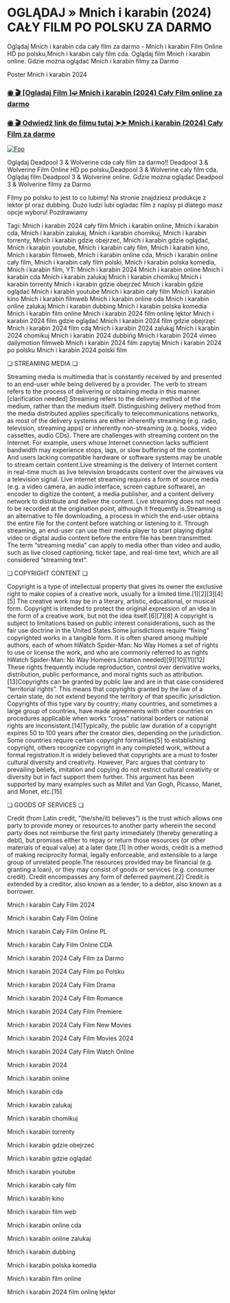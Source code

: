 # OGLĄDAJ » Mnich i karabin (2024) CAŁY FILM PO POLSKU ZA DARMO

Oglądaj Mnich i karabin cda cały film za darmo - Mnich i karabin Film Online HD po polsku,Mnich i karabin caly film cda. Oglądaj film Mnich i karabin online. Gdzie można oglądać Mnich i karabin filmy za Darmo


Poster Mnich i karabin 2024

<div class="markdown-heading" dir="auto"><h3 tabindex="-1" class="heading-element" dir="auto"><a href="https://bit.ly/the-monk-and-the-gun-caly-film-polsku">◉ 🎬 [Ogladaj Film ]➫ Mnich i karabin (2024) Cały Film online za darmo</a></h3></p>

<div class="markdown-heading" dir="auto"><h3 tabindex="-1" class="heading-element" dir="auto"><a href="https://bit.ly/the-monk-and-the-gun-caly-film-polsku">◉ 🎬 Odwiedź link do filmu tutaj ➤➤ Mnich i karabin (2024) Cały Film za darmo</a></h3></p>


[![Foo](https://camo.githubusercontent.com/917e6ed5c302499242165dcc02bdbce85c075fd21b35918eb9c0b771855261b8/68747470733a2f2f7374617469632e7769787374617469632e636f6d2f6d656469612f6232343966395f61646163386637306662336634356238383639313639366337376465313866337e6d76322e676966)](https://bit.ly/the-monk-and-the-gun-caly-film-polsku)


Oglądaj Deadpool 3 & Wolverine cda cały film za darmo!! Deadpool 3 & Wolverine Film Online HD po polsku,Deadpool 3 & Wolverine caly film cda. Oglądaj film Deadpool 3 & Wolverine online. Gdzie można oglądać Deadpool 3 & Wolverine filmy za Darmo


Filmy po polsku to jest to co lubimy! Na stronie znajdziesz produkcje z lektor pl oraz dubbing. Dużo ludzi lubi ogladac film z napisy pl dlatego masz opcje wyboru! Pozdrawiamy


Tagi: Mnich i karabin 2024 cały film Mnich i karabin online, Mnich i karabin cda, Mnich i karabin zalukaj, Mnich i karabin chomikuj, Mnich i karabin torrenty, Mnich i karabin gdzie obejrzeć, Mnich i karabin gdzie oglądać, Mnich i karabin youtube, Mnich i karabin cały film, Mnich i karabin kino, Mnich i karabin filmweb, Mnich i karabin online cda, Mnich i karabin online cały film, Mnich i karabin cały film polski, Mnich i karabin polska komedia, Mnich i karabin film, YT: Mnich i karabin 2024 Mnich i karabin online Mnich i karabin cda Mnich i karabin zalukaj Mnich i karabin chomikuj Mnich i karabin torrenty Mnich i karabin gdzie obejrzeć Mnich i karabin gdzie oglądać Mnich i karabin youtube Mnich i karabin cały film Mnich i karabin kino Mnich i karabin filmweb Mnich i karabin online cda Mnich i karabin online zalukaj Mnich i karabin dubbing Mnich i karabin polska komedia Mnich i karabin film online Mnich i karabin 2024 film onlinę lęktor Mnich i karabin 2024 film gdzie oglądać Mnich i karabin 2024 film gdzie obejrzęć Mnich i karabin 2024 film cdą Mnich i karabin 2024 zalukąj Mnich i karabin 2024 chomikuj Mnich i karabin 2024 dubbińg Mnich i karabin 2024 vimeo dailymotion filmweb Mnich i karabin 2024 film zapytaj Mnich i karabin 2024 po polsku Mnich i karabin 2024 polski film


❏ STREAMING MEDIA ❏


Streaming media is multimedia that is constantly received by and presented to an end-user while being delivered by a provider. The verb to stream refers to the process of delivering or obtaining media in this manner.[clarification needed] Streaming refers to the delivery method of the medium, rather than the medium itself. Distinguishing delivery method from the media distributed applies specifically to telecommunications networks, as most of the delivery systems are either inherently streaming (e.g. radio, television, streaming apps) or inherently non-streaming (e.g. books, video cassettes, audio CDs). There are challenges with streaming content on the Internet. For example, users whose Internet connection lacks sufficient bandwidth may experience stops, lags, or slow buffering of the content. And users lacking compatible hardware or software systems may be unable to stream certain content.Live streaming is the delivery of Internet content in real-time much as live television broadcasts content over the airwaves via a television signal. Live internet streaming requires a form of source media (e.g. a video camera, an audio interface, screen capture software), an encoder to digitize the content, a media publisher, and a content delivery network to distribute and deliver the content. Live streaming does not need to be recorded at the origination point, although it frequently is.Streaming is an alternative to file downloading, a process in which the end-user obtains the entire file for the content before watching or listening to it. Through streaming, an end-user can use their media player to start playing digital video or digital audio content before the entire file has been transmitted. The term “streaming media” can apply to media other than video and audio, such as live closed captioning, ticker tape, and real-time text, which are all considered “streaming text”.


❏ COPYRIGHT CONTENT ❏


Copyright is a type of intellectual property that gives its owner the exclusive right to make copies of a creative work, usually for a limited time.[1][2][3][4][5] The creative work may be in a literary, artistic, educational, or musical form. Copyright is intended to protect the original expression of an idea in the form of a creative work, but not the idea itself.[6][7][8] A copyright is subject to limitations based on public interest considerations, such as the fair use doctrine in the United States.Some jurisdictions require “fixing” copyrighted works in a tangible form. It is often shared among multiple authors, each of whom hWatch Spider-Man: No Way Homes a set of rights to use or license the work, and who are commonly referred to as rights hWatch Spider-Man: No Way Homeers.[citation needed][9][10][11][12] These rights frequently include reproduction, control over derivative works, distribution, public performance, and moral rights such as attribution. [13]Copyrights can be granted by public law and are in that case considered “territorial rights”. This means that copyrights granted by the law of a certain state, do not extend beyond the territory of that specific jurisdiction. Copyrights of this type vary by country; many countries, and sometimes a large group of countries, have made agreements with other countries on procedures applicable when works “cross” national borders or national rights are inconsistent.[14]Typically, the public law duration of a copyright expires 50 to 100 years after the creator dies, depending on the jurisdiction. Some countries require certain copyright formalities[5] to establishing copyright, others recognize copyright in any completed work, without a formal registration.It is widely believed that copyrights are a must to foster cultural diversity and creativity. However, Parc argues that contrary to prevailing beliefs, imitation and copying do not restrict cultural creativity or diversity but in fact support them further. This argument has been supported by many examples such as Millet and Van Gogh, Picasso, Manet, and Monet, etc.[15]


❏ GOODS OF SERVICES ❏


Credit (from Latin credit, “(he/she/it) believes”) is the trust which allows one party to provide money or resources to another party wherein the second party does not reimburse the first party immediately (thereby generating a debt), but promises either to repay or return those resources (or other materials of equal value) at a later date.[1] In other words, credit is a method of making reciprocity formal, legally enforceable, and extensible to a large group of unrelated people.The resources provided may be financial (e.g. granting a loan), or they may consist of goods or services (e.g. consumer credit). Credit encompasses any form of deferred payment.[2] Credit is extended by a creditor, also known as a lender, to a debtor, also known as a borrower.


Mnich i karabin Cały Film 2024

Mnich i karabin Cały Film Online

Mnich i karabin Cały Film Online PL

Mnich i karabin Cały Film Online CDA

Mnich i karabin 2024 Cały Film za Darmo

Mnich i karabin 2024 Cały Film po Polsku

Mnich i karabin 2024 Cały Film Drama

Mnich i karabin 2024 Cały Film Romance

Mnich i karabin 2024 Cały Film Premiere

Mnich i karabin 2024 Cały Film New Movies

Mnich i karabin 2024 Cały Film Movies 2024

Mnich i karabin 2024 Cały Film Watch Online

Mnich i karabin 2024

Mnich i karabin online

Mnich i karabin cda

Mnich i karabin zalukaj

Mnich i karabin chomikuj

Mnich i karabin torrenty

Mnich i karabin gdzie obejrzeć

Mnich i karabin gdzie oglądać

Mnich i karabin youtube

Mnich i karabin cały film

Mnich i karabin kino

Mnich i karabin film web

Mnich i karabin online cda

Mnich i karabin online zalukaj

Mnich i karabin dubbing

Mnich i karabin polska komedia

Mnich i karabin film online

Mnich i karabin 2024 film onlinę lęktor
